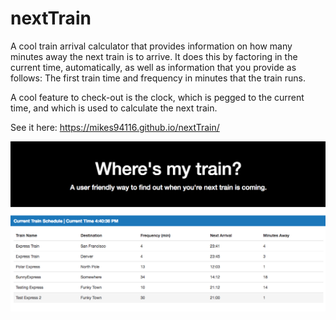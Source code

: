 # nextTrain

A cool train arrival calculator that provides information on how many minutes away the next train is to arrive. 
It does this by factoring in the current time, automatically, as well as information that you provide as follows: 
The first train time and frequency in minutes that the train runs. 

A cool feature to check-out is the clock, which is pegged to the current time, and which is used to calculate the next train.

See it here: https://mikes94116.github.io/nextTrain/

![](https://raw.githubusercontent.com/mikes94116/nextTrain/master/NextTrain.png)

